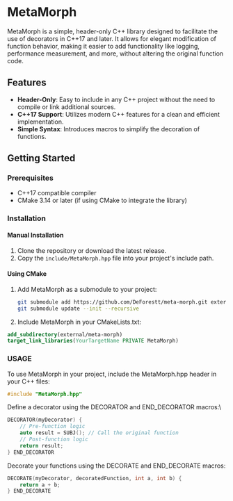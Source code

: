 # MetaMorph

MetaMorph is a simple, header-only C++ library designed to facilitate the use of decorators in C++17 and later. It allows for elegant modification of function behavior, making it easier to add functionality like logging, performance measurement, and more, without altering the original function code.

## Features

- **Header-Only**: Easy to include in any C++ project without the need to compile or link additional sources.
- **C++17 Support**: Utilizes modern C++ features for a clean and efficient implementation.
- **Simple Syntax**: Introduces macros to simplify the decoration of functions.

## Getting Started

### Prerequisites

- C++17 compatible compiler
- CMake 3.14 or later (if using CMake to integrate the library)

### Installation

#### Manual Installation

1. Clone the repository or download the latest release.
2. Copy the `include/MetaMorph.hpp` file into your project's include path.

#### Using CMake

1. Add MetaMorph as a submodule to your project:
   ```bash
   git submodule add https://github.com/DeForestt/meta-morph.git external/meta-morph
   git submodule update --init --recursive
   ```
2. Include MetaMorph in your CMakeLists.txt:
  ```cmake
  add_subdirectory(external/meta-morph)
  target_link_libraries(YourTargetName PRIVATE MetaMorph)
  ```

### USAGE
To use MetaMorph in your project, include the MetaMorph.hpp header in your C++ files:
```c++
#include "MetaMorph.hpp"
```

Define a decorator using the DECORATOR and END_DECORATOR macros:\
```c++
DECORATOR(myDecorator) {
    // Pre-function logic
    auto result = SUBJ(); // Call the original function
    // Post-function logic
    return result;
} END_DECORATOR
```

Decorate your functions using the DECORATE and END_DECORATE macros:
```c++
DECORATE(myDecorator, decoratedFunction, int a, int b) {
    return a + b;
} END_DECORATE
```

